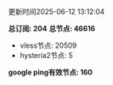 更新时间2025-06-12 13:12:04

**总订阅: 204**
**总节点: 46616**
- vless节点: 20509
- hysteria2节点: 5

**google ping有效节点: 160**
